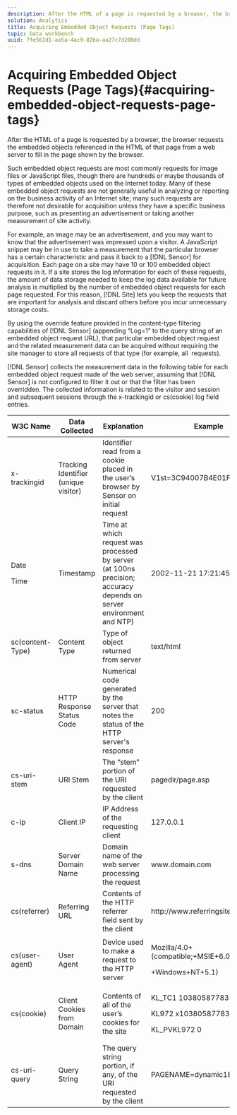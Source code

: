 ```yaml
---
description: After the HTML of a page is requested by a browser, the browser requests the embedded objects referenced in the HTML of that page from a web server to fill in the page shown by the browser.
solution: Analytics
title: Acquiring Embedded Object Requests (Page Tags)
topic: Data workbench
uuid: 7fe561d1-aa5a-4ac9-82ba-aa27c7d208dd
---
```


# Acquiring Embedded Object Requests (Page Tags){#acquiring-embedded-object-requests-page-tags}

After the HTML of a page is requested by a browser, the browser requests the embedded objects referenced in the HTML of that page from a web server to fill in the page shown by the browser.

Such embedded object requests are most commonly requests for image files or JavaScript files, though there are hundreds or maybe thousands of types of embedded objects used on the Internet today. Many of these embedded object requests are not generally useful in analyzing or reporting on the business activity of an Internet site; many such requests are therefore not desirable for acquisition unless they have a specific business purpose, such as presenting an advertisement or taking another measurement of site activity.

For example, an image may be an advertisement, and you may want to know that the advertisement was impressed upon a visitor. A JavaScript snippet may be in use to take a measurement that the particular browser has a certain characteristic and pass it back to a [!DNL Sensor] for acquisition. Each page on a site may have 10 or 100 embedded object requests in it. If a site stores the log information for each of these requests, the amount of data storage needed to keep the log data available for future analysis is multiplied by the number of embedded object requests for each page requested. For this reason, [!DNL Site] lets you keep the requests that are important for analysis and discard others before you incur unnecessary storage costs.

By using the override feature provided in the content-type filtering capabilities of [!DNL Sensor] (appending “Log=1” to the query string of an embedded object request URL), that particular embedded object request and the related measurement data can be acquired without requiring the site manager to store all requests of that type (for example, all <image> requests).

[!DNL Sensor] collects the measurement data in the following table for each embedded object request made of the web server, assuming that [!DNL Sensor] is not configured to filter it out or that the filter has been overridden. The collected information is related to the visitor and session and subsequent sessions through the x-trackingid or cs(cookie) log field entries.

<table id="table_11BE08A798E743EC8E76F738F0CE5884"> 
 <thead> 
  <tr> 
   <th colname="col1" class="entry"> W3C Name </th> 
   <th colname="col2" class="entry"> Data Collected </th> 
   <th colname="col3" class="entry"> Explanation </th> 
   <th colname="col4" class="entry"> Example </th> 
  </tr> 
 </thead>
 <tbody> 
  <tr> 
   <td colname="col1"> x-trackingid </td> 
   <td colname="col2"> Tracking Identifier (unique visitor) </td> 
   <td colname="col3"> Identifier read from a cookie placed in the user’s browser by <span class="wintitle"> Sensor </span> on initial request </td> 
   <td colname="col4"> V1st=3C94007B4E01F9C2 </td> 
  </tr> 
  <tr> 
   <td colname="col1"> <p>Date </p> <p>Time </p> </td> 
   <td colname="col2"> Timestamp </td> 
   <td colname="col3"> Time at which request was processed by server (at 100ns precision; accuracy depends on server environment and NTP) </td> 
   <td colname="col4"> 2002-11-21 17:21:45.123 </td> 
  </tr> 
  <tr> 
   <td colname="col1"> sc(content-Type) </td> 
   <td colname="col2"> Content Type </td> 
   <td colname="col3"> Type of object returned from server </td> 
   <td colname="col4"> text/html </td> 
  </tr> 
  <tr> 
   <td colname="col1"> sc-status </td> 
   <td colname="col2"> HTTP Response Status Code </td> 
   <td colname="col3"> Numerical code generated by the server that notes the status of the HTTP server's response </td> 
   <td colname="col4"> 200 </td> 
  </tr> 
  <tr> 
   <td colname="col1"> cs-uri-stem </td> 
   <td colname="col2"> URI Stem </td> 
   <td colname="col3"> The “stem” portion of the URI requested by the client </td> 
   <td colname="col4"> pagedir/page.asp </td> 
  </tr> 
  <tr> 
   <td colname="col1"> c-ip </td> 
   <td colname="col2"> Client IP </td> 
   <td colname="col3"> IP Address of the requesting client </td> 
   <td colname="col4"> 127.0.0.1 </td> 
  </tr> 
  <tr> 
   <td colname="col1"> s-dns </td> 
   <td colname="col2"> Server Domain Name </td> 
   <td colname="col3"> Domain name of the web server processing the request </td> 
   <td colname="col4"> <span class="filepath"> www.domain.com </span> </td> 
  </tr> 
  <tr> 
   <td colname="col1"> cs(referrer) </td> 
   <td colname="col2"> Referring URL </td> 
   <td colname="col3"> Contents of the HTTP referrer field sent by the client </td> 
   <td colname="col4"> <span class="filepath"> http://www.referringsite.com </span> </td> 
  </tr> 
  <tr> 
   <td colname="col1"> cs(user-agent) </td> 
   <td colname="col2"> User Agent </td> 
   <td colname="col3"> Device used to make a request to the HTTP server </td> 
   <td colname="col4"> <p>Mozilla/4.0+(compatible;+MSIE+6.0; </p> <p>+Windows+NT+5.1) </p> </td> 
  </tr> 
  <tr> 
   <td colname="col1"> cs(cookie) </td> 
   <td colname="col2"> Client Cookies from Domain </td> 
   <td colname="col3"> Contents of all of the user’s cookies for the site </td> 
   <td colname="col4"> <p>KL_TC1 1038058778312 </p> <p>KL972 x1038058778312282052 </p> <p>KL_PVKL972 0 </p> </td> 
  </tr> 
  <tr> 
   <td colname="col1"> cs-uri-query </td> 
   <td colname="col2"> Query String </td> 
   <td colname="col3"> The query string portion, if any, of the URI requested by the client </td> 
   <td colname="col4"> PAGENAME=dynamic1&amp;link=3001 </td> 
  </tr> 
 </tbody> 
</table>

